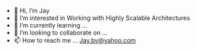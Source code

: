 - 👋 Hi, I’m Jay
- 👀 I’m interested in Working with Highly Scalable Architectures
- 🌱 I’m currently learning ...
- 💞️ I’m looking to collaborate on ...
- 📫 How to reach me ... Jay.bv@yahoo.com

 
